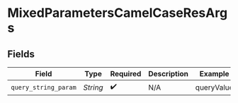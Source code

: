 # MixedParametersCamelCaseResArgs


## Fields

| Field                | Type                 | Required             | Description          | Example              |
| -------------------- | -------------------- | -------------------- | -------------------- | -------------------- |
| `query_string_param` | *String*             | :heavy_check_mark:   | N/A                  | queryValue           |